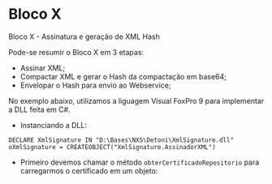 # Bloco X
Bloco X - Assinatura e geração de XML Hash

Pode-se resumir o Bloco X em 3 etapas:

* Assinar XML;
* Compactar XML e gerar o Hash da compactação em base64;
* Envelopar o Hash para envio ao Webservice;

No exemplo abaixo, utilizamos a liguagem Visual FoxPro 9 para implementar a DLL feita em C#.

* Instanciando a DLL:
~~~
DECLARE XmlSignature IN "D:\Bases\NXS\Detoni\XmlSignature.dll"
oXmlSignature = CREATEOBJECT("XmlSignature.AssinadorXML")
~~~

* Primeiro devemos chamar o método `obterCertificadoRepositorio` para carregarmos o certificado em um objeto:


